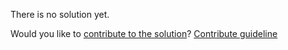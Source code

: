
There is no solution yet.

Would you like to [contribute to the solution](https://github.com/BFEdev/BFE.dev-solutions/blob/main/question/300ms_en.md)? [Contribute guideline](https://github.com/BFEdev/BFE.dev-solutions#how-to-contribute)
